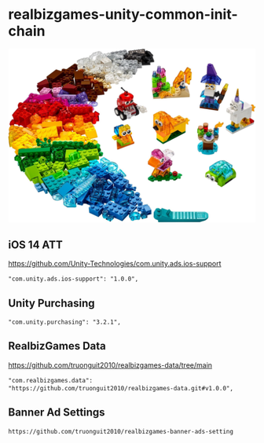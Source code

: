 # realbizgames-unity-common-init-chain

![The product concept](Images~/Lego_Concept.jpeg)

## iOS 14 ATT

https://github.com/Unity-Technologies/com.unity.ads.ios-support

```
"com.unity.ads.ios-support": "1.0.0",
```

## Unity Purchasing

```
"com.unity.purchasing": "3.2.1",
```

## RealbizGames Data
https://github.com/truonguit2010/realbizgames-data/tree/main
```
"com.realbizgames.data": "https://github.com/truonguit2010/realbizgames-data.git#v1.0.0",
```

## Banner Ad Settings

```
https://github.com/truonguit2010/realbizgames-banner-ads-setting
```
